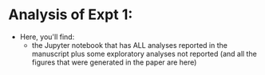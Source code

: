 
# Analysis of Expt 1:

* Here, you'll find:
  * the Jupyter notebook that has ALL analyses reported in the manuscript plus some exploratory analyses not reported (and all the figures that were generated in the paper are here)


